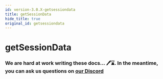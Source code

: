 ```yaml
---
id: version-3.0.X-getsessiondata
title: getSessionData
hide_title: true
original_id: getsessiondata
---
```


# getSessionData

### We are hard at work writing these docs... 🖊️⌛. In the meantime, you can ask us questions on [our Discord](https://supertokens.com/discord)